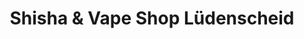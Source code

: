---
title: "Shisha & Vape Shop Lüdenscheid"
url: /luedenscheid/shisha-und-vape-shop-luedenscheid/
shop: Allgemein
---
